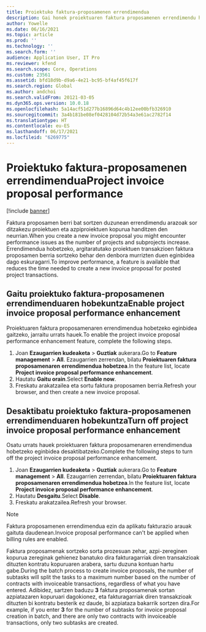 ```yaml
---
title: Proiektuko faktura-proposamenen errendimendua
description: Gai honek proiektuaren faktura proposamenen errendimendu hobekuntzei buruzko informazioa eskaintzen du.
author: Yowelle
ms.date: 06/16/2021
ms.topic: article
ms.prod: ''
ms.technology: ''
ms.search.form: ''
audience: Application User, IT Pro
ms.reviewer: kfend
ms.search.scope: Core, Operations
ms.custom: 23561
ms.assetid: bfd18d9b-d9a6-4e21-bc95-bf4af45f617f
ms.search.region: Global
ms.author: andchoi
ms.search.validFrom: 20121-03-05
ms.dyn365.ops.version: 10.0.18
ms.openlocfilehash: 5a14acf51d277b16896d64c4b12ee00bfb326910
ms.sourcegitcommit: 3a4b181be08ef0428104d72b54a3e61ac2782f14
ms.translationtype: HT
ms.contentlocale: eu-ES
ms.lasthandoff: 06/17/2021
ms.locfileid: "6269775"
---
```

# <a name="project-invoice-proposal-performance"></a><span data-ttu-id="e14d9-103">Proiektuko faktura-proposamenen errendimendua</span><span class="sxs-lookup"><span data-stu-id="e14d9-103">Project invoice proposal performance</span></span>

[!include [banner](../includes/banner.md)]

<span data-ttu-id="e14d9-104">Faktura proposamen berri bat sortzen duzunean errendimendu arazoak sor ditzakezu proiektuen eta azpiproiektuen kopurua handitzen den neurrian.</span><span class="sxs-lookup"><span data-stu-id="e14d9-104">When you create a new invoice proposal you might encounter performance issues as the number of projects and subprojects increase.</span></span> <span data-ttu-id="e14d9-105">Errendimendua hobetzeko, argitaratutako proiektuen transakzioen faktura proposamen berria sortzeko behar den denbora murrizten duen eginbidea dago eskuragarri.</span><span class="sxs-lookup"><span data-stu-id="e14d9-105">To improve performance, a feature is available that reduces the time needed to create a new invoice proposal for posted project transactions.</span></span>

## <a name="enable-project-invoice-proposal-performance-enhancement"></a><span data-ttu-id="e14d9-106">Gaitu proiektuko faktura-proposamenen errendimenduaren hobekuntza</span><span class="sxs-lookup"><span data-stu-id="e14d9-106">Enable project invoice proposal performance enhancement</span></span>
<span data-ttu-id="e14d9-107">Proiektuaren faktura proposamenaren errendimendua hobetzeko eginbidea gaitzeko, jarraitu urrats hauek.</span><span class="sxs-lookup"><span data-stu-id="e14d9-107">To enable the project invoice proposal performance enhancement feature, complete the following steps.</span></span>

1.  <span data-ttu-id="e14d9-108">Joan **Ezaugarrien kudeaketa** > **Guztiak** aukerara.</span><span class="sxs-lookup"><span data-stu-id="e14d9-108">Go to **Feature management** > **All**.</span></span> <span data-ttu-id="e14d9-109">Ezaugarrien zerrendan, bilatu **Proiektuaren faktura proposamenaren errendimendua hobetzea**.</span><span class="sxs-lookup"><span data-stu-id="e14d9-109">In the feature list, locate **Project invoice proposal performance enhancement**.</span></span>
2.  <span data-ttu-id="e14d9-110">Hautatu **Gaitu orain**.</span><span class="sxs-lookup"><span data-stu-id="e14d9-110">Select **Enable now**.</span></span>
3.  <span data-ttu-id="e14d9-111">Freskatu arakatzailea eta sortu faktura proposamen berria.</span><span class="sxs-lookup"><span data-stu-id="e14d9-111">Refresh your browser, and then create a new invoice proposal.</span></span>

## <a name="turn-off-project-invoice-proposal-performance-enhancement"></a><span data-ttu-id="e14d9-112">Desaktibatu proiektuko faktura-proposamenen errendimenduaren hobekuntza</span><span class="sxs-lookup"><span data-stu-id="e14d9-112">Turn off project invoice proposal performance enhancement</span></span>
<span data-ttu-id="e14d9-113">Osatu urrats hauek proiektuaren faktura proposamenaren errendimendua hobetzeko eginbidea desaktibatzeko.</span><span class="sxs-lookup"><span data-stu-id="e14d9-113">Complete the following steps to turn off the project invoice proposal performance enhancement.</span></span>

1.  <span data-ttu-id="e14d9-114">Joan **Ezaugarrien kudeaketa** > **Guztiak** aukerara.</span><span class="sxs-lookup"><span data-stu-id="e14d9-114">Go to **Feature management** > **All**.</span></span> <span data-ttu-id="e14d9-115">Ezaugarrien zerrendan, bilatu **Proiektuaren faktura proposamenaren errendimendua hobetzea**.</span><span class="sxs-lookup"><span data-stu-id="e14d9-115">In the feature list, locate **Project invoice proposal performance enhancement**.</span></span>
2.  <span data-ttu-id="e14d9-116">Hautatu **Desgaitu**.</span><span class="sxs-lookup"><span data-stu-id="e14d9-116">Select **Disable**.</span></span>
3.  <span data-ttu-id="e14d9-117">Freskatu arakatzailea.</span><span class="sxs-lookup"><span data-stu-id="e14d9-117">Refresh your browser.</span></span>

> [!NOTE]
> <span data-ttu-id="e14d9-118">Faktura proposamenen errendimendua ezin da aplikatu fakturazio arauak gaituta daudenean.</span><span class="sxs-lookup"><span data-stu-id="e14d9-118">Invoice proposal performance can't be applied when billing rules are enabled.</span></span>
> 
> <span data-ttu-id="e14d9-119">Faktura proposamenak sortzeko sorta prozesuan zehar, azpi-zereginen kopurua zereginak gehienez banatuko dira fakturagarriak diren transakzioak dituzten kontratu kopuruaren arabera, sartu duzuna kontuan hartu gabe.</span><span class="sxs-lookup"><span data-stu-id="e14d9-119">During the batch process to create invoice proposals, the number of subtasks will split the tasks to a maximum number based on the number of contracts with invoiceable transactions, regardless of what you have entered.</span></span> <span data-ttu-id="e14d9-120">Adibidez, sartzen baduzu **3** faktura proposamenak sortan azpiatazaren kopuruari dagokionez, eta fakturagarriak diren transakzioak dituzten bi kontratu besterik ez daude, bi azpiataza bakarrik sortzen dira.</span><span class="sxs-lookup"><span data-stu-id="e14d9-120">For example, if you enter **3** for the number of subtasks for invoice proposal creation in batch, and there are only two contracts with invoiceable transactions, only two subtasks are created.</span></span>
